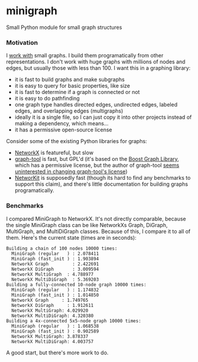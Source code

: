 # minigraph

Small Python module for small graph structures

### Motivation

I [work with](https://github.com/goodmami/pydelphin) small graphs. I
build them programatically from other representations. I don't work with
huge graphs with millions of nodes and edges, but usually those with
less than 100. I want this in a graphing library:

  - it is fast to build graphs and make subgraphs
  - it is easy to query for basic properties, like size
  - it is fast to determine if a graph is connected or not
  - it is easy to do pathfinding
  - one graph type handles directed edges, undirected edges,
    labeled edges, and overlapping edges (multigraphs)
  - ideally it is a single file, so I can just copy it into other
    projects instead of making a dependency, which means...
  - it has a permissive open-source license

Consider some of the existing Python libraries for graphs:

  - [NetworkX][] is featureful, but slow
  - [graph-tool][] is fast, but GPL'd (it's based on the
    [Boost Graph Library][], which has a permissive license, but the
    author of graph-tool [seems uninterested in changing
    graph-tool's license](https://git.skewed.de/count0/graph-tool/issues/194))
  - [NetworKit][] is supposedly fast (though its hard to find any
    benchmarks to support this claim), and there's little documentation
    for building graphs programatically.

### Benchmarks

I compared MiniGraph to NetworkX. It's not directly comparable, because
the single MiniGraph class can be like NetworkXs Graph, DiGraph,
MultiGraph, and MultiDiGraph classes. Because of this, I compare it to
all of them. Here's the current state (times are in seconds):

    Building a chain of 100 nodes 10000 times:
      MiniGraph (regular   ) : 2.078411
      MiniGraph (fast_init ) : 1.903894
      NetworkX Graph         : 2.422691
      NetworkX DiGraph       : 3.009594
      NetworkX MultiGraph  : 4.788977
      NetworkX MultiDiGraph  : 5.369203
    Building a fully-connected 10-node graph 10000 times:
      MiniGraph (regular   ) : 1.174832
      MiniGraph (fast_init ) : 1.014850
      NetworkX Graph     : 1.749765
      NetworkX DiGraph     : 1.912611
      NetworkX MultiGraph: 4.029920
      NetworkX MultiDiGraph: 4.320380
    Building a 4x-connected 5x5-node graph 10000 times:
      MiniGraph (regular   ) : 1.068538
      MiniGraph (fast_init ) : 0.902589
      NetworkX MultiGraph: 3.878337
      NetworkX MultiDiGraph: 4.003757

A good start, but there's more work to do.

[NetworkX]: https://networkx.github.io/
[graph-tool]: https://graph-tool.skewed.de/
[Boost Graph Library]: http://www.boost.org/doc/libs/release/libs/graph
[NetworKit]: https://networkit.iti.kit.edu/